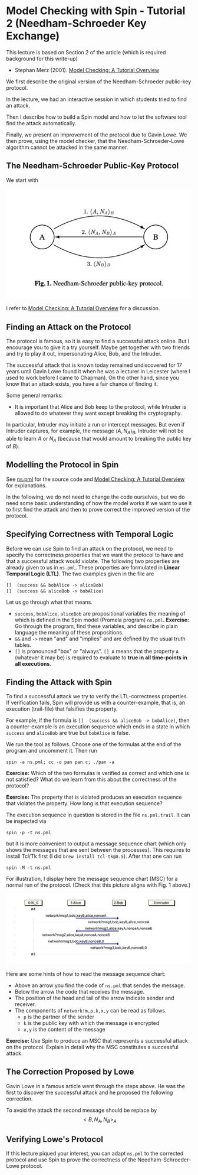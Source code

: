 # Model Checking with Spin - Tutorial 2 (Needham-Schroeder Key Exchange)

This lecture is based on Section 2 of the article (which is required background for this write-up)

- Stephan Merz (2001). [Model Checking: A Tutorial Overview](https://members.loria.fr/SMerz/papers/mc-tutorial.pdf)

We first describe the original version of the Needham-Schroeder public-key protocol.

In the lecture, we had an interactive session in which students tried to find an attack.

Then I describe how to build a Spin model and how to let the software tool find the attack automatically.

Finally, we present an improvement of the protocol due to Gavin Lowe. We then prove, using the model checker, that the Needham-Schroeder-Lowe algorithm cannot be attacked in the same manner.

## The Needham-Schroeder Public-Key Protocol

We start with

![](img/Fig-1-Needham-Schroeder.png)

I refer to [Model Checking: A Tutorial Overview](https://members.loria.fr/SMerz/papers/mc-tutorial.pdf) for a discussion.

## Finding an Attack on the Protocol

The protocol is famous, so it is easy to find a successful attack online. But I encourage you to give it a try yourself. Maybe get together with two friends and try to play it out, impersonating Alice, Bob, and the Intruder.

The successful attack that is known today remained undiscovered for 17 years until Gavin Lowe found it when he was a lecturer in Leicester (where I used to work before I came to Chapman). On the other hand, since you know that an attack exists, you have a fair chance of finding it.

Some general remarks:

- It is important that Alice and Bob keep to the protocol, while Intruder is allowed to do whatever they want except breaking the cryptography.

In particular, Intruder may initiate a run or intercept messages. But even if Intruder captures, for example, the message $\langle A, N_A\rangle_B$, Intruder will not be able to learn $A$ or $N_A$ (because that would amount to breaking the public key of $B$).

## Modelling the Protocol in Spin

See [ns.pml](src/ns.pml) for the source code and [Model Checking: A Tutorial Overview](https://members.loria.fr/SMerz/papers/mc-tutorial.pdf) for explanations.

In the following, we do not need to change the code ourselves, but we do need some basic understanding of how the model works if we want to use it to first find the attack and then to prove correct the improved version of the protocol.

## Specifying Correctness with Temporal Logic

Before we can use Spin to find an attack on the protocol, we need to specify the correctness properties that we want the protocol to have and that a successful attack would violate. The following two properties are already given to us in `ns.pml`. These properties are formulated in **Linear Temporal Logic (LTL)**. The two examples given in the file are

```
[]  (success && bobAlice -> aliceBob)
[]  (success && aliceBob -> bobAlice)
```

Let us go through what that means.
- `success`, `bobAlice`, `aliceBob` are propositional variables the meaning of which is defined in the Spin model (Promela program) `ns.pml`. **Exercise:** Go through the program, find these variables, and describe in plain language the meaning of these propositions.
- `&&` and `->` mean "and" and "implies" and are defined by the usual truth tables.
- `[]` is pronounced "box" or "always". `[] A` means that the property  `A` (whatever it may be) is required to evaluate to **true in all time-points in all executions**.

## Finding the Attack with Spin

To find a successful attack we try to verify the LTL-correctness properties. If verification fails, Spin will provide us with a counter-example, that is, an execution (trail-file) that falsifies the property. 

For example, if the formula is `[]  (success && aliceBob -> bobAlice)`, then a counter-example is an execution sequence which ends in a state in which `success` and `aliceBob` are true but `bobAlice` is false.

We run the tool as follows. Choose one of the formulas at the end of the program and uncomment it. Then run

```
spin -a ns.pml; cc -o pan pan.c; ./pan -a
```

**Exercise:** Which of the two formulas is verified as correct and which one is not satisfied? What do we learn from this about the correctness of the protocol? 

**Exercise:** The property that is violated produces an execution sequence that violates the property. How long is that execution sequence? 

The execution sequence in question is stored in the file `ns.pml.trail`. It can be inspected via

```
spin -p -t ns.pml
```

but it is more convenient to output a message sequence chart (which only shows the messages that are sent between the processes). This requires to install Tcl/Tk first (I did `brew install tcl-tk@8.5`). After that one can run

```
spin -M -t ns.pml
```

For illustration, I display here the message sequence chart (MSC) for a normal run of the protocol. (Check that this picture aligns with Fig. 1 above.)

![](img/ns.pml.normal.png)

Here are some hints of how to read the message sequence chart:
- Above an arrow you find the code of `ns.pml` that sendes the message.
- Below the arrow the code that receives the message.
- The position of the head and tail of the arrow indicate sender and receiver.
- The components of `network!m,p,k,x,y` can be read as follows.
    - `p` is the partner of the sender
    - `k` is the public key with which the message is encrypted
    -  `x,y` is the content of the message

**Exercise:** Use Spin to produce an MSC that represents a successful attack on the protocol. Explain in detail why the MSC constitutes a successful attack.

## The Correction Proposed by Lowe

Gavin Lowe in a famous article went through the steps above. He was the first to discover the successful attack and he proposed the following correction.

To avoid the attack the second message should be replace by $$<B,N_A,N_B>_A$$

## Verifying Lowe's Protocol

If this lecture piqued your interest, you can adapt `ns.pml` to the corrected protocol and use Spin to prove the correctness of the Needham-Schroeder-Lowe protocol.


